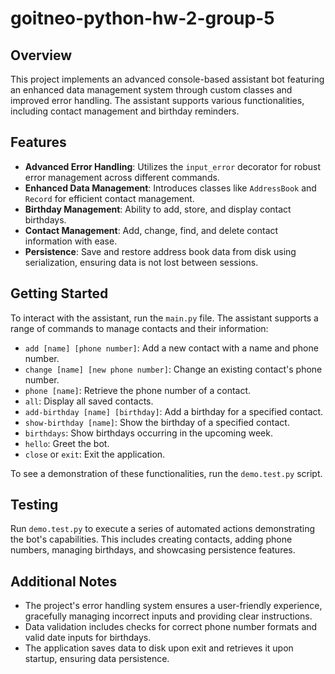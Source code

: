 # goitneo-python-hw-2-group-5

## Overview

This project implements an advanced console-based assistant bot featuring an enhanced data management system through custom classes and improved error handling. The assistant supports various functionalities, including contact management and birthday reminders.

## Features

- **Advanced Error Handling**: Utilizes the `input_error` decorator for robust error management across different commands.
- **Enhanced Data Management**: Introduces classes like `AddressBook` and `Record` for efficient contact management.
- **Birthday Management**: Ability to add, store, and display contact birthdays.
- **Contact Management**: Add, change, find, and delete contact information with ease.
- **Persistence**: Save and restore address book data from disk using serialization, ensuring data is not lost between sessions.

## Getting Started

To interact with the assistant, run the `main.py` file. The assistant supports a range of commands to manage contacts and their information:

- `add [name] [phone number]`: Add a new contact with a name and phone number.
- `change [name] [new phone number]`: Change an existing contact's phone number.
- `phone [name]`: Retrieve the phone number of a contact.
- `all`: Display all saved contacts.
- `add-birthday [name] [birthday]`: Add a birthday for a specified contact.
- `show-birthday [name]`: Show the birthday of a specified contact.
- `birthdays`: Show birthdays occurring in the upcoming week.
- `hello`: Greet the bot.
- `close` or `exit`: Exit the application.

To see a demonstration of these functionalities, run the `demo.test.py` script.

## Testing

Run `demo.test.py` to execute a series of automated actions demonstrating the bot's capabilities. This includes creating contacts, adding phone numbers, managing birthdays, and showcasing persistence features.

## Additional Notes

- The project's error handling system ensures a user-friendly experience, gracefully managing incorrect inputs and providing clear instructions.
- Data validation includes checks for correct phone number formats and valid date inputs for birthdays.
- The application saves data to disk upon exit and retrieves it upon startup, ensuring data persistence.